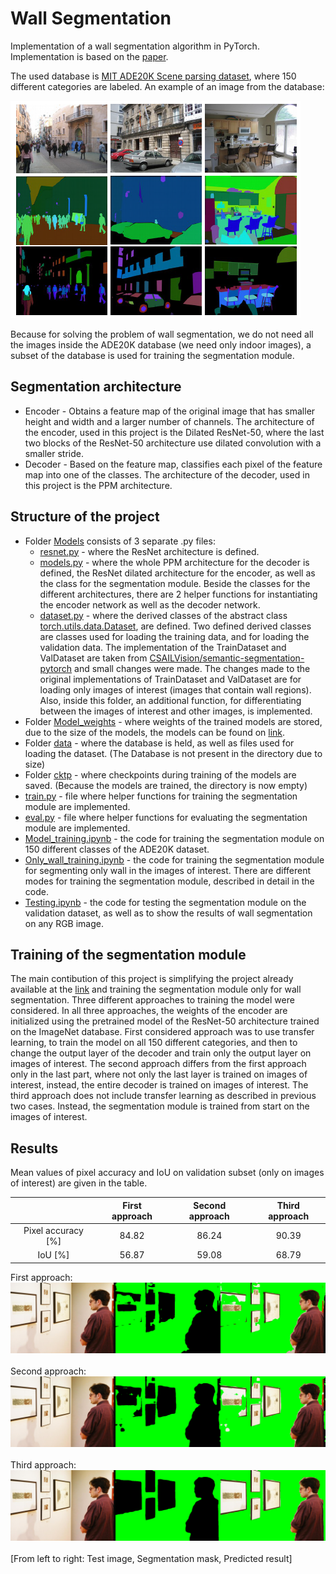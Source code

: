 # Wall Segmentation

Implementation of a wall segmentation algorithm in PyTorch. Implementation is based on the [paper](https://arxiv.org/abs/1612.01105).<br/> 

The used database is [MIT ADE20K Scene parsing dataset](http://sceneparsing.csail.mit.edu/), where 150 different categories are labeled.
An example of an image from the database:<br/> 

![Example form database](./readme_supplementary/Examples_from_database.png)

Because for solving the problem of wall segmentation, we do not need all the images inside the ADE20K database
(we need only indoor images), a subset of the database is used for training the segmentation module.

## Segmentation architecture<br/> 
 - Encoder - Obtains a feature map of the original image that has smaller height and width and a larger number of channels.
The architecture of the encoder, used in this project is the Dilated ResNet-50, where the last two blocks of the ResNet-50
architecture use dilated convolution with a smaller stride.
 - Decoder - Based on the feature map, classifies each pixel of the feature map into one of the classes. The architecture
of the decoder, used in this project is the PPM architecture.

## Structure of the project<br/>
 - Folder [Models](https://github.com/bjekic/WallSegmentation/tree/main/Models) consists of 3 separate .py files:
   - [resnet.py](https://github.com/bjekic/WallSegmentation/blob/main/Models/resnet.py) - where the ResNet architecture is defined.
   - [models.py](https://github.com/bjekic/WallSegmentation/blob/main/Models/models.py) - where the whole PPM architecture
   for the decoder is defined, the ResNet dilated architecture for the encoder, as well as the class for the segmentation
   module. Beside the classes for the different architectures, there are 2 helper functions for instantiating the encoder
   network as well as the decoder network.
   - [dataset.py](https://github.com/bjekic/WallSegmentation/blob/main/Models/dataset.py) - where the derived classes of the abstract class
   [torch.utils.data.Dataset](https://pytorch.org/docs/stable/data.html), are defined. Two defined derived classes are
   classes used for loading the training data, and for loading the validation data. The implementation of the TrainDataset and
   ValDataset are taken from [CSAILVision/semantic-segmentation-pytorch](https://github.com/CSAILVision/semantic-segmentation-pytorch)
   and small changes were made. The changes made to the original implementations of TrainDataset and ValDataset are for loading only
   images of interest (images that contain wall regions). Also, inside this folder, an additional function, for differentiating between the images of
   interest and other images, is implemented.
 - Folder [Model_weights](https://github.com/bjekic/WallSegmentation/tree/main/Model%20weights) - where weights of the trained models are stored,
due to the size of the models, the models can be found on [link](https://drive.google.com/drive/folders/1xh-MBuALwvNNFnLe-eofZU_wn8y3ZxJg?usp=sharing).
 - Folder [data](https://github.com/bjekic/WallSegmentation/tree/main/data) - where the database is held, as well as files used for loading the dataset.
(The Database is not present in the directory due to size)
 - Folder [cktp](https://github.com/bjekic/WallSegmentation/blob/main/ckpt/README.md) - where checkpoints during training of the models are saved.
(Because the models are trained, the directory is now empty)
 - [train.py](https://github.com/bjekic/WallSegmentation/blob/main/train.py) - file where helper functions for training
the segmentation module are implemented.
 - [eval.py](https://github.com/bjekic/WallSegmentation/blob/main/eval.py) - file where helper functions for evaluating
the segmentation module are implemented.
 - [Model_training.ipynb](https://github.com/bjekic/WallSegmentation/blob/main/Model_training.ipynb) - the code for training
the segmentation module on 150 different classes of the ADE20K dataset.
 - [Only_wall_training.ipynb](https://github.com/bjekic/WallSegmentation/blob/main/Only_wall_training.ipynb) - the code for
training the segmentation module for segmenting only wall in the images of interest. There are different modes for training
the segmentation module, described in detail in the code.
 - [Testing.ipynb](https://github.com/bjekic/WallSegmentation/blob/main/Testing.ipynb) - the code for testing the segmentation
module on the validation dataset, as well as to show the results of wall segmentation on any RGB image.
 
## Training of the segmentation module<br/>

The main contibution of this project is simplifying the project already available at the
[link](https://github.com/CSAILVision/semantic-segmentation-pytorch) and training the segmentation module only for wall
segmentation. Three different approaches to training the model were considered. In all three approaches, the weights of
the encoder are initialized using the pretrained model of the ResNet-50 architecture trained on the ImageNet database.
First considered approach was to use transfer learning, to train the model on all 150 different categories, and then to
change the output layer of the decoder and train only the output layer on images of interest. The second approach differs
from the first approach only in the last part, where not only the last layer is trained on images of interest, instead,
the entire decoder is trained on images of interest. The third approach does not include transfer learning as described
in previous two cases. Instead, the segmentation module is trained from start on the images of interest.

## Results<br/>

Mean values of pixel accuracy and IoU on validation subset (only on images of interest) are given in the table.

|                  |  First approach  | Second approach  |  Third approach  |
|:----------------:|:----------------:|:----------------:|:----------------:|
|Pixel accuracy [%]|      84.82       |      86.24       |      90.39       |
|IoU [%]           |      56.87       |      59.08       |      68.79       |

First approach: <br/> 
![Result obtained using first approach](./readme_supplementary/First_approach.png)<br/> <br/> 
Second approach:<br/> 
![Result obtained using second approach](./readme_supplementary/Second_approach.png)<br/> <br/>
Third approach:<br/> 
![Result obtained using third approach](./readme_supplementary/Third_approach.png)<br/> <br/>
[From left to right: Test image, Segmentation mask, Predicted result]
